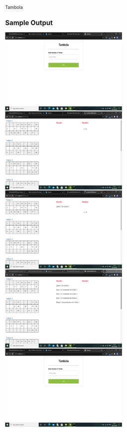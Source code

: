 Tambola

## Sample Output

<img  height="250" width="375" alt="" src="https://github.com/KKhushhalR2405/Aural-Housie/blob/master/output/ss1.png" />

<br>
<img  height="250" width="375" alt="" src="https://github.com/KKhushhalR2405/Aural-Housie/blob/master/output/ss2.png" />

<br>
<img  height="250" width="375" alt="" src="https://github.com/KKhushhalR2405/Aural-Housie/blob/master/output/ss3.png" />

<br>
<img  height="250" width="375" alt="" src="https://github.com/KKhushhalR2405/Aural-Housie/blob/master/output/ss4.png" />

<br>
<img  height="250" width="375" alt="" src="https://github.com/KKhushhalR2405/Aural-Housie/blob/master/output/ss1.png" />
